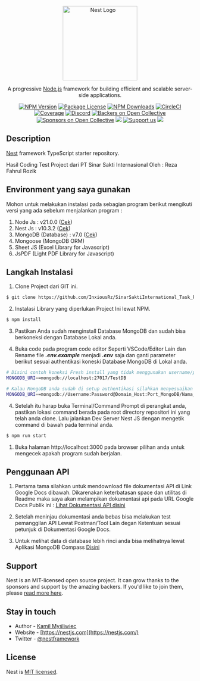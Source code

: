<p align="center">
  <a href="http://nestjs.com/" target="blank"><img src="https://nestjs.com/img/logo-small.svg" width="200" alt="Nest Logo" /></a>
</p>

[circleci-image]: https://img.shields.io/circleci/build/github/nestjs/nest/master?token=abc123def456
[circleci-url]: https://circleci.com/gh/nestjs/nest

  <p align="center">A progressive <a href="http://nodejs.org" target="_blank">Node.js</a> framework for building efficient and scalable server-side applications.</p>
    <p align="center">
<a href="https://www.npmjs.com/~nestjscore" target="_blank"><img src="https://img.shields.io/npm/v/@nestjs/core.svg" alt="NPM Version" /></a>
<a href="https://www.npmjs.com/~nestjscore" target="_blank"><img src="https://img.shields.io/npm/l/@nestjs/core.svg" alt="Package License" /></a>
<a href="https://www.npmjs.com/~nestjscore" target="_blank"><img src="https://img.shields.io/npm/dm/@nestjs/common.svg" alt="NPM Downloads" /></a>
<a href="https://circleci.com/gh/nestjs/nest" target="_blank"><img src="https://img.shields.io/circleci/build/github/nestjs/nest/master" alt="CircleCI" /></a>
<a href="https://coveralls.io/github/nestjs/nest?branch=master" target="_blank"><img src="https://coveralls.io/repos/github/nestjs/nest/badge.svg?branch=master#9" alt="Coverage" /></a>
<a href="https://discord.gg/G7Qnnhy" target="_blank"><img src="https://img.shields.io/badge/discord-online-brightgreen.svg" alt="Discord"/></a>
<a href="https://opencollective.com/nest#backer" target="_blank"><img src="https://opencollective.com/nest/backers/badge.svg" alt="Backers on Open Collective" /></a>
<a href="https://opencollective.com/nest#sponsor" target="_blank"><img src="https://opencollective.com/nest/sponsors/badge.svg" alt="Sponsors on Open Collective" /></a>
  <a href="https://paypal.me/kamilmysliwiec" target="_blank"><img src="https://img.shields.io/badge/Donate-PayPal-ff3f59.svg"/></a>
    <a href="https://opencollective.com/nest#sponsor"  target="_blank"><img src="https://img.shields.io/badge/Support%20us-Open%20Collective-41B883.svg" alt="Support us"></a>
  <a href="https://twitter.com/nestframework" target="_blank"><img src="https://img.shields.io/twitter/follow/nestframework.svg?style=social&label=Follow"></a>
</p>
  <!--[![Backers on Open Collective](https://opencollective.com/nest/backers/badge.svg)](https://opencollective.com/nest#backer)
  [![Sponsors on Open Collective](https://opencollective.com/nest/sponsors/badge.svg)](https://opencollective.com/nest#sponsor)-->

## Description

[Nest](https://github.com/nestjs/nest) framework TypeScript starter repository.

Hasil Coding Test Project dari PT Sinar Sakti Internasional Oleh : Reza Fahrul Rozik

## Environment yang saya gunakan
Mohon untuk melakukan instalasi pada sebagian program berikut mengikuti versi yang ada sebelum menjalankan program :

1. Node Js : v21.0.0 ([Cek](https://nodejs.org/en))
2. Nest Js : v10.3.2 ([Cek](https://docs.nestjs.com/first-steps))
3. MongoDB (Database) : v7.0 ([Cek](https://www.mongodb.com/try/download/community))
4. Mongoose (MongoDB ORM)
5. Sheet JS (Excel Library for Javascript)
6. JsPDF (Light PDF Library for Javascript)

## Langkah Instalasi

1. Clone Project dari GIT ini.
```bash
$ git clone https://github.com/InxiousRz/SinarSaktiInternational_Task_Reza.git
```

2. Instalasi Library yang diperlukan Project Ini lewat NPM.
```bash
$ npm install
```

3. Pastikan Anda sudah menginstall Database MongoDB dan sudah bisa berkoneksi dengan Database Lokal anda.
   
4. Buka code pada program code editor Seperti VSCode/Editor Lain dan Rename file <strong>*.env.example*</strong> menjadi <strong>*.env*</strong> saja dan ganti parameter berikut sesuai authentikasi koneski Database MongoDB di Lokal anda.
```bash
# Disini contoh koneksi Fresh install yang tidak menggunakan username/password untuk authentikasi koneksi dan Nama Database TestDB
MONGODB_URI==mongodb://localhost:27017/TestDB

# Kalau MongoDB anda sudah di setup authentikasi silahkan menyesuaikan format string koneksi dengan Username dan Password anda sekiranya dengan format berikut
MONGODB_URI==mongodb://Username:Password@Domain_Host:Port_MongoDB/Nama_Database

```
4. Setelah itu harap buka Terminal/Command Prompt di perangkat anda, pastikan lokasi command berada pada root directory repositori ini yang telah anda clone. Lalu jalankan Dev Server Nest JS dengan mengetik command di bawah pada terminal anda.
```bash
$ npm run start
```

1. Buka halaman  http://localhost:3000 pada browser pilihan anda untuk mengecek apakah program sudah berjalan.

## Penggunaan API

1. Pertama tama silahkan untuk mendownload file dokumentasi API di Link Google Docs dibawah.
Dikarenakan keterbatasan space dan utilitas di Readme maka saya akan melampikan dokumentasi api pada URL Google Docs Publik ini : [Lihat Dokumentasi API disini](https://docs.google.com/document/d/1MdGPYFL70tWmhuOWXgYCDsfIURlM4Maq/edit?usp=sharing&ouid=107351349214550915503&rtpof=true&sd=true)

2. Setelah meninjau dokumentasi anda bebas bisa melakukan test pemanggilan API Lewat Postman/Tool Lain degan Ketentuan sesuai petunjuk di Dokumentasi Google Docs.
3. Untuk melihat data di database lebih rinci anda bisa melihatnya lewat Aplikasi MongoDB Compass [Disini](https://www.mongodb.com/products/tools/compass)

## Support

Nest is an MIT-licensed open source project. It can grow thanks to the sponsors and support by the amazing backers. If you'd like to join them, please [read more here](https://docs.nestjs.com/support).

## Stay in touch

- Author - [Kamil Myśliwiec](https://kamilmysliwiec.com)
- Website - [https://nestjs.com](https://nestjs.com/)
- Twitter - [@nestframework](https://twitter.com/nestframework)

## License

Nest is [MIT licensed](LICENSE).
